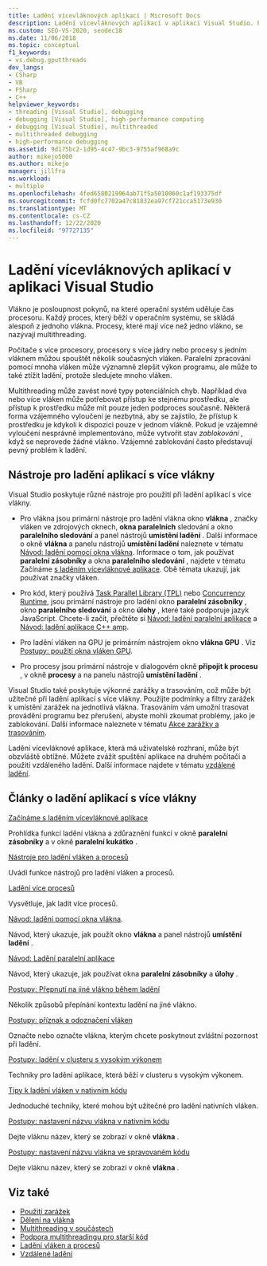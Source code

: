 ```yaml
---
title: Ladění vícevláknových aplikací | Microsoft Docs
description: Ladění vícevláknových aplikací v aplikaci Visual Studio. Přečtěte si nástroje a další články o ladění aplikací s více vlákny.
ms.custom: SEO-VS-2020, seodec18
ms.date: 11/06/2018
ms.topic: conceptual
f1_keywords:
- vs.debug.gputthreads
dev_langs:
- CSharp
- VB
- FSharp
- C++
helpviewer_keywords:
- threading [Visual Studio], debugging
- debugging [Visual Studio], high-performance computing
- debugging [Visual Studio], multithreaded
- multithreaded debugging
- high-performance debugging
ms.assetid: 9d175bc2-1d95-4c47-9bc3-9755af968a9c
author: mikejo5000
ms.author: mikejo
manager: jillfra
ms.workload:
- multiple
ms.openlocfilehash: 4fed6580219964ab71f5a5010060c1af193375df
ms.sourcegitcommit: fcfd0fc7702a47c81832ea97cf721cca5173e930
ms.translationtype: MT
ms.contentlocale: cs-CZ
ms.lasthandoff: 12/22/2020
ms.locfileid: "97727135"
---
```

# <a name="debug-multithreaded-applications-in-visual-studio"></a>Ladění vícevláknových aplikací v aplikaci Visual Studio
Vlákno je posloupnost pokynů, na které operační systém uděluje čas procesoru. Každý proces, který běží v operačním systému, se skládá alespoň z jednoho vlákna. Procesy, které mají více než jedno vlákno, se nazývají multithreading.

Počítače s více procesory, procesory s více jádry nebo procesy s jedním vláknem můžou spouštět několik současných vláken. Paralelní zpracování pomocí mnoha vláken může významně zlepšit výkon programu, ale může to také ztížit ladění, protože sledujete mnoho vláken.

Multithreading může zavést nové typy potenciálních chyb. Například dva nebo více vláken může potřebovat přístup ke stejnému prostředku, ale přístup k prostředku může mít pouze jeden podproces současně. Některá forma vzájemného vyloučení je nezbytná, aby se zajistilo, že přístup k prostředku je kdykoli k dispozici pouze v jednom vlákně. Pokud je vzájemné vyloučení nesprávně implementováno, může vytvořit stav *zablokování* , když se neprovede žádné vlákno. Vzájemné zablokování často představují pevný problém k ladění.

## <a name="tools-for-debugging-multithreaded-apps"></a>Nástroje pro ladění aplikací s více vlákny

Visual Studio poskytuje různé nástroje pro použití při ladění aplikací s více vlákny.

- Pro vlákna jsou primární nástroje pro ladění vlákna okno **vlákna** , značky vláken ve zdrojových oknech, **okna paralelních** sledování a okno **paralelního sledování** a panel nástrojů **umístění ladění** . Další informace o okně **vlákna** a panelu nástrojů **umístění ladění** naleznete v tématu [Návod: ladění pomocí okna vlákna](../debugger/how-to-use-the-threads-window.md). Informace o tom, jak používat **paralelní zásobníky** a okna **paralelního sledování** , najdete v tématu Začínáme [s laděním vícevláknové aplikace](../debugger/get-started-debugging-multithreaded-apps.md). Obě témata ukazují, jak používat značky vláken.

- Pro kód, který používá [Task Parallel Library (TPL)](/dotnet/standard/parallel-programming/task-parallel-library-tpl) nebo [Concurrency Runtime](/cpp/parallel/concrt/concurrency-runtime/), jsou primární nástroje pro ladění okno **paralelní zásobníky** , okno **paralelního sledování** a okno **úlohy** , které také podporuje jazyk JavaScript. Chcete-li začít, přečtěte si [Návod: ladění paralelní aplikace](../debugger/walkthrough-debugging-a-parallel-application.md) a [Návod: ladění aplikace C++ amp](/cpp/parallel/amp/walkthrough-debugging-a-cpp-amp-application).

- Pro ladění vláken na GPU je primárním nástrojem okno **vlákna GPU** . Viz [Postupy: použití okna vláken GPU](../debugger/how-to-use-the-gpu-threads-window.md).

- Pro procesy jsou primární nástroje v dialogovém okně **připojit k procesu** , v okně **procesy** a na panelu nástrojů **umístění ladění** .

Visual Studio také poskytuje výkonné zarážky a trasováním, což může být užitečné při ladění aplikací s více vlákny. Použijte podmínky a filtry zarážek k umístění zarážek na jednotlivá vlákna. Trasováním vám umožní trasovat provádění programu bez přerušení, abyste mohli zkoumat problémy, jako je zablokování. Další informace naleznete v tématu [Akce zarážky a trasováním](../debugger/using-breakpoints.md#BKMK_Print_to_the_Output_window_with_tracepoints).

Ladění vícevláknové aplikace, která má uživatelské rozhraní, může být obzvláště obtížné. Můžete zvážit spuštění aplikace na druhém počítači a použití vzdáleného ladění. Další informace najdete v tématu [vzdálené ladění](../debugger/remote-debugging.md).

## <a name="articles-about-debugging-multithreaded-apps"></a>Články o ladění aplikací s více vlákny

 [Začínáme s laděním vícevláknové aplikace](../debugger/get-started-debugging-multithreaded-apps.md)

Prohlídka funkcí ladění vlákna a zdůraznění funkcí v okně **paralelní zásobníky** a v okně **paralelní kukátko** .

 [Nástroje pro ladění vláken a procesů](../debugger/debug-threads-and-processes.md)

Uvádí funkce nástrojů pro ladění vláken a procesů.

 [Ladění více procesů](../debugger/debug-multiple-processes.md)

Vysvětluje, jak ladit více procesů.

 [Návod: ladění pomocí okna vlákna](../debugger/how-to-use-the-threads-window.md).

Návod, který ukazuje, jak použít okno **vlákna** a panel nástrojů **umístění ladění** .

 [Návod: Ladění paralelní aplikace](../debugger/walkthrough-debugging-a-parallel-application.md)

Návod, který ukazuje, jak používat okna **paralelní zásobníky** a **úlohy** .

 [Postupy: Přepnutí na jiné vlákno během ladění](../debugger/how-to-switch-to-another-thread-while-debugging.md)

Několik způsobů přepínání kontextu ladění na jiné vlákno.

 [Postupy: příznak a odoznačení vláken](../debugger/how-to-flag-and-unflag-threads.md)

Označte nebo označte vlákna, kterým chcete poskytnout zvláštní pozornost při ladění.

 [Postupy: ladění v clusteru s vysokým výkonem](../debugger/how-to-debug-on-a-high-performance-cluster.md)

Techniky pro ladění aplikace, která běží v clusteru s vysokým výkonem.

 [Tipy k ladění vláken v nativním kódu](../debugger/tips-for-debugging-threads-in-native-code.md)

Jednoduché techniky, které mohou být užitečné pro ladění nativních vláken.

 [Postupy: nastavení názvu vlákna v nativním kódu](../debugger/how-to-set-a-thread-name-in-native-code.md)

Dejte vláknu název, který se zobrazí v okně **vlákna** .

 [Postupy: nastavení názvu vlákna ve spravovaném kódu](../debugger/how-to-set-a-thread-name-in-managed-code.md)

Dejte vláknu název, který se zobrazí v okně **vlákna** .

## <a name="see-also"></a>Viz také

- [Použití zarážek](../debugger/using-breakpoints.md)
- [Dělení na vlákna](/dotnet/standard/threading/index)
- [Multithreading v součástech](/previous-versions/3es4b6yy(v=vs.140))
- [Podpora multithreadingu pro starší kód](/cpp/parallel/multithreading-support-for-older-code-visual-cpp)
- [Ladění vláken a procesů](../debugger/debug-threads-and-processes.md)
- [Vzdálené ladění](../debugger/remote-debugging.md)